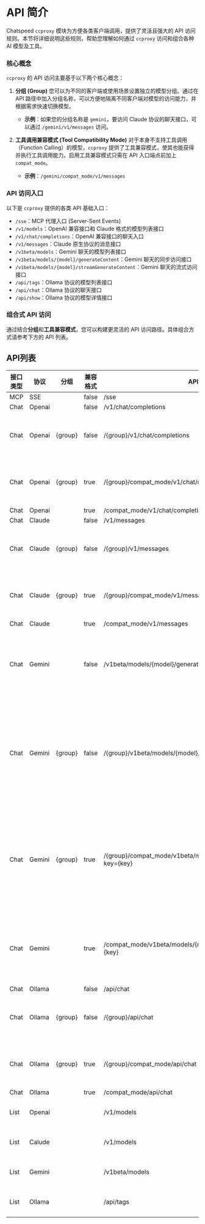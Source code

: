 # API 简介

Chatspeed `ccproxy` 模块为方便各类客户端调用，提供了灵活且强大的 API 访问规则。本节将详细说明这些规则，帮助您理解如何通过 `ccproxy` 访问和组合各种 AI 模型及工具。

### 核心概念

`ccproxy` 的 API 访问主要基于以下两个核心概念：

1.  **分组 (Group)**
    您可以为不同的客户端或使用场景设置独立的模型分组。通过在 API 路径中加入分组名称，可以方便地隔离不同客户端对模型的访问能力，并根据需求快速切换模型。
    *   **示例**：如果您的分组名称是 `gemini`，要访问 Claude 协议的聊天接口，可以通过 `/gemini/v1/messages` 访问。

2.  **工具调用兼容模式 (Tool Compatibility Mode)**
    对于本身不支持工具调用（Function Calling）的模型，`ccproxy` 提供了工具兼容模式，使其也能获得并执行工具调用能力。启用工具兼容模式只需在 API 入口端点前加上 `compat_mode`。
    *   **示例**：`/gemini/compat_mode/v1/messages`


### API 访问入口

以下是 `ccproxy` 提供的各类 API 基础入口：

*   `/sse`：MCP 代理入口 (Server-Sent Events)
*   `/v1/models`：OpenAI 兼容接口和 Claude 格式的模型列表接口
*   `/v1/chat/completions`：OpenAI 兼容接口的聊天入口
*   `/v1/messages`：Claude 原生协议的消息接口
*   `/v1beta/models`：Gemini 聊天的模型列表接口
*   `/v1beta/models/{model}/generateContent`：Gemini 聊天的同步访问接口
*   `/v1beta/models/{model}/streamGenerateContent`：Gemini 聊天的流式访问接口
*   `/api/tags`：Ollama 协议的模型列表接口
*   `/api/chat`：Ollama 协议的聊天接口
*   `/api/show`：Ollama 协议的模型详情接口

### 组合式 API 访问

通过结合**分组**和**工具兼容模式**，您可以构建更灵活的 API 访问路径。具体组合方式请参考下方的 API 列表。

## API列表

| 接口类型 | 协议   | 分组    | 兼容格式 | API地址                                                              | 备注                                                                         |
| -------- | ------ | ------- | -------- | -------------------------------------------------------------------- | ---------------------------------------------------------------------------- |
| MCP      | SSE    |         | false    | /sse                                                                 |                                                                              |
| Chat     | Openai |         | false    | /v1/chat/completions                                                 |                                                                              |
| Chat     | Openai | {group} | false    | /{group}/v1/chat/completions                                         | 将 {group} 替换为分组名称                                                    |
| Chat     | Openai | {group} | true     | /{group}/compat_mode/v1/chat/completions                             | 将 {group} 替换为分组名称                                                    |
| Chat     | Openai |         | true     | /compat_mode/v1/chat/completions                                     |                                                                              |
| Chat     | Claude |         | false    | /v1/messages                                                         |                                                                              |
| Chat     | Claude | {group} | false    | /{group}/v1/messages                                                 | 将 {group} 替换为分组名称                                                    |
| Chat     | Claude | {group} | true     | /{group}/compat_mode/v1/messages                                     | 将 {group} 替换为分组名称                                                    |
| Chat     | Claude |         | true     | /compat_mode/v1/messages                                             |                                                                              |
| Chat     | Gemini |         | false    | /v1beta/models/{model}/generateContent?key={key}                     | 将 {model} 替换为模型名称，将 {key} 替换为API Key                            |
| Chat     | Gemini | {group} | false    | /{group}/v1beta/models/{model}/generateContent?key={key}             | 将 {group} 替换为分组名称，将 {model} 替换为模型名称，将 {key} 替换为API Key |
| Chat     | Gemini | {group} | true     | /{group}/compat_mode/v1beta/models/{model}/generateContent?key={key} | 将 {group} 替换为分组名称，将 {model} 替换为模型名称，将 {key} 替换为API Key |
| Chat     | Gemini |         | true     | /compat_mode/v1beta/models/{model}/generateContent?key={key}         | 将 {model} 替换为模型名称，将 {key} 替换为API Key                            |
| Chat     | Ollama |         | false    | /api/chat                                                            |                                                                              |
| Chat     | Ollama | {group} | false    | /{group}/api/chat                                                    | 将 {group} 替换为分组名称                                                    |
| Chat     | Ollama | {group} | true     | /{group}/compat_mode/api/chat                                        | 将 {group} 替换为分组名称                                                    |
| Chat     | Ollama |         | true     | /compat_mode/api/chat                                                |                                                                              |
| List     | Openai |         |          | /v1/models                                                           | 支持分组和兼容模式                                                           |
| List     | Calude |         |          | /v1/models                                                           | 支持分组和兼容模式                                                           |
| List     | Gemini |         |          | /v1beta/models                                                       | 支持分组和兼容模式                                                           |
| List     | Ollama |         |          | /api/tags                                                            | 支持分组和兼容模式                                                           |
